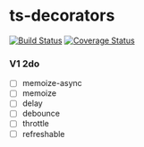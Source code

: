 # ts-decorators
[![Build Status](https://travis-ci.org/vlio20/ts-decorators.svg?branch=master)](https://travis-ci.org/vlio20/ts-decorators)
[![Coverage Status](https://coveralls.io/repos/github/vlio20/ts-decorators/badge.svg?branch=master)](https://coveralls.io/repos/github/vlio20/ts-decorators/)

### V1 2do

- [ ] memoize-async
- [ ] memoize
- [ ] delay
- [ ] debounce
- [ ] throttle
- [ ] refreshable

